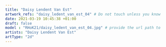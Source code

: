 ```yaml
---
title: "Daisy Lendent Van Est"
artwork_refs: "daisy_ledent_van_est_04" # Do not touch unless you know what you are doing
date: 2021-03-19 10:45:38 +01:00
draft: false
model : "RHoK21/daisy_ledent_van_est_04.jpg" # provide the url path to the model
artists: "Daisy Lendent Van Est"
artType: "2d"
---
```

